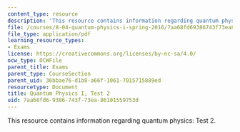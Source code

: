 ```yaml
---
content_type: resource
description: 'This resource contains information regarding quantum physics: Test 2.'
file: /courses/8-04-quantum-physics-i-spring-2016/7aa68fd69386743f73ea86101559753d_MIT8_04S16_Test2_Fall2015.pdf
file_type: application/pdf
learning_resource_types:
- Exams
license: https://creativecommons.org/licenses/by-nc-sa/4.0/
ocw_type: OCWFile
parent_title: Exams
parent_type: CourseSection
parent_uid: 36bbae76-d1b8-a66f-1061-7015715889ed
resourcetype: Document
title: Quantum Physics I, Test 2
uid: 7aa68fd6-9386-743f-73ea-86101559753d
---
```

This resource contains information regarding quantum physics: Test 2.